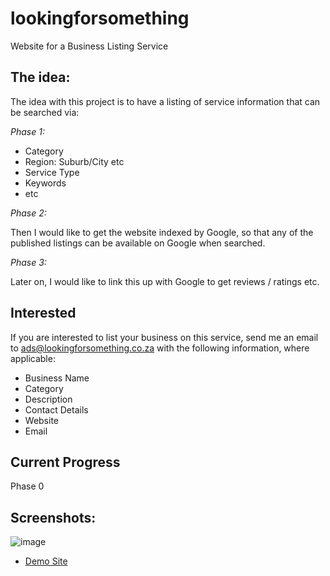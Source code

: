 # lookingforsomething

Website for a Business Listing Service 

## The idea:

The idea with this project is to have a listing of service information that can be searched via:

*Phase 1:*

- Category
- Region: Suburb/City etc
- Service Type
- Keywords
- etc

*Phase 2:*

Then I would like to get the website indexed by Google, so that any of the published listings can be available on Google when searched. 

*Phase 3:*

Later on, I would like to link this up with Google to get reviews / ratings etc.

## Interested

If you are interested to list your business on this service, send me an email to ads@lookingforsomething.co.za with the following information, where applicable:

- Business Name
- Category
- Description
- Contact Details
- Website
- Email 

## Current Progress

Phase 0

## Screenshots:

![image](https://user-images.githubusercontent.com/567298/46910972-0e5b5500-cf50-11e8-905a-461b1dabe300.png)

- [Demo Site](http://dev.lookingforsomething.co.za/)
